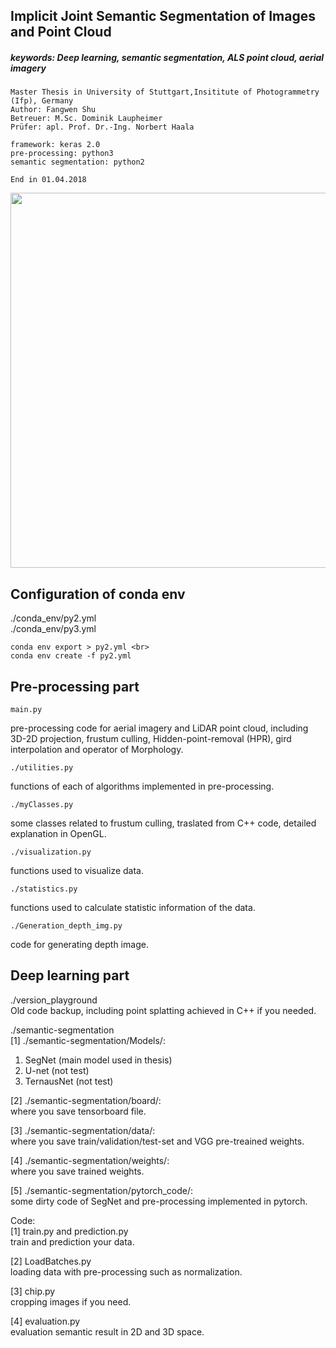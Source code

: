## Implicit Joint Semantic Segmentation of Images and Point Cloud
##### keywords: Deep learning, semantic segmentation, ALS point cloud, aerial imagery
```
Master Thesis in University of Stuttgart,Insititute of Photogrammetry (Ifp), Germany
Author: Fangwen Shu
Betreuer: M.Sc. Dominik Laupheimer
Prüfer: apl. Prof. Dr.-Ing. Norbert Haala

framework: keras 2.0
pre-processing: python3
semantic segmentation: python2

End in 01.04.2018
```

<img src="https://github.com/PeterFWS/masterThesis_BK/blob/master/imgs/pipline.png" width="600">


## Configuration of conda env

./conda_env/py2.yml <br>
./conda_env/py3.yml <br>

```
conda env export > py2.yml <br>
conda env create -f py2.yml
```


## Pre-processing part
```buildoutcfg
main.py
```
pre-processing code for aerial imagery and LiDAR point cloud, including 3D-2D projection, frustum culling, 
Hidden-point-removal (HPR), gird interpolation and operator of Morphology.

```
./utilities.py
```
functions of each of algorithms implemented in pre-processing.

```
./myClasses.py
```
some classes related to frustum culling, traslated from C++ code, detailed explanation in OpenGL.

```
./visualization.py
```
functions used to visualize data. 

```
./statistics.py
```
functions used to calculate statistic information of the data.

```
./Generation_depth_img.py
```
code for generating depth image.

## Deep learning part
./version_playground <br>
Old code backup, including point splatting achieved in C++ if you needed.<br>

./semantic-segmentation <br>
[1] ./semantic-segmentation/Models/: 
1. SegNet (main model used in thesis)
2. U-net (not test)
3. TernausNet (not test)

[2] ./semantic-segmentation/board/: <br>
where you save tensorboard file.

[3] ./semantic-segmentation/data/: <br>
where you save train/validation/test-set and VGG pre-treained weights.

[4] ./semantic-segmentation/weights/: <br>
where you save trained weights.

[5] ./semantic-segmentation/pytorch_code/: <br>
some dirty code of SegNet and pre-processing implemented in pytorch. 

Code:<br>
[1] train.py and prediction.py <br>
train and prediction your data.

[2] LoadBatches.py <br>
loading data with pre-processing such as normalization.

[3] chip.py <br>
cropping images if you need.

[4] evaluation.py <br>
evaluation semantic result in 2D and 3D space.

